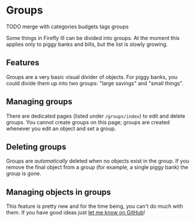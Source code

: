 # Groups

TODO merge with categories budgets tags groups

Some things in Firefly III can be divided into groups. At the moment this applies only to piggy banks and bills, but the list is slowly growing.

## Features

Groups are a very basic visual divider of objects. For piggy banks, you could divide them up into two groups: "large savings" and "small things".

## Managing groups

There are dedicated pages (listed under `/groups/index`) to edit and delete groups. You cannot create groups on this page; groups are created whenever you edit an object and set a group.

## Deleting groups

Groups are _automatically_ deleted when no objects exist in the group. If you remove the final object from a group (for example, a single piggy bank) the group is gone.

## Managing objects in groups

This feature is pretty new and for the time being, you can't do much with them. If you have good ideas just [let me know on GitHub](https://github.com/firefly-iii/firefly-iii/issues)!

